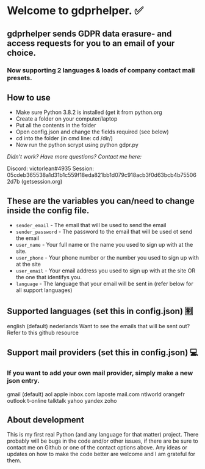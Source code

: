 # Welcome to gdprhelper. :white_check_mark:
## gdprhelper sends GDPR data erasure- and access requests for you to an email of your choice.
### Now supporting 2 languages & loads of company contact mail presets.

How to use
---

* Make sure Python 3.8.2 is installed (get it from python.org
* Create a folder on your computer/laptop
* Put all the contents in the folder
* Open config.json and change the fields required (see below)
* cd into the folder (in cmd line: cd /dir/)
* Now run the python scrypt using python gdpr.py

_Didn't work? Have more questions? Contact me here:_

Discord: victorlean#4935
Session: 05cdeb365538a1d31b1c559f18eda821bb1d079c918acb3f0d63bcb4b755062d7b (getsession.org)

These are the variables you can/need to change inside the config file.
---

* `sender_email` - The email that will be used to send the email
* `sender_password` - The password to the email that will be used ot send the email
* `user_name` - Your full name or the name you used to sign up with at the site.
* `user_phone` - Your phone number or the number you used to sign up with at the site
* `user_email` - Your email address you used to sign up with at the site OR the one that identifys you.
* `language` - The language that your email will be sent in (refer below for all support languages)

Supported languages (set this in config.json) :u5272:
---
english (default)
nederlands
Want to see the emails that will be sent out? Refer to this github resource

Support mail providers (set this in config.json) :computer:
---
### If you want to add your own mail provider, simply make a new json entry.

gmail (default)
aol
apple
inbox.com
laposte
mail.com
ntlworld
orangefr
outlook
t-online
talktalk
yahoo
yandex
zoho

About development
---

This is my first real Python (and any language for that matter) project. There probably will be bugs in the code and/or other issues, if there are be sure to contact me on Github or one of the contact options above. Any ideas or updates on how to make the code better are welcome and I am grateful for them.
